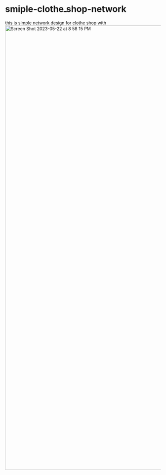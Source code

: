 # smiple-clotheـshop-network
this is simple network design for clothe shop with 
<img width="1440" alt="Screen Shot 2023-05-22 at 8 58 15 PM" src="https://github.com/youssfreda/smiple-clotheshop-network/assets/56658455/c2716020-b8f3-4ced-99c1-a689e48a1c18">
